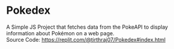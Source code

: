 # Pokedex
A Simple JS Project that fetches data from the PokeAPI to display information about Pokémon on a web page.
<br>
Source Code: https://replit.com/@tirthraj07/Pokedex#index.html
